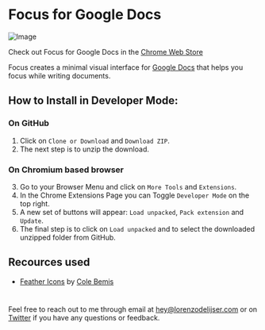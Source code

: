 # Focus for Google Docs

![Image](https://pbs.twimg.com/media/EQK9Y2RXsAIVHS2?format=jpg&name=4096x4096 "Focus for Google Docs Chrome Extension Example")

Check out Focus for Google Docs in the [Chrome Web Store](https://chrome.google.com/webstore/detail/focus-for-google-docs/ehogfddbkbeoadolmjppehadlpkbmfkn)

Focus creates a minimal visual interface for [Google Docs](https://docs.google.com) that helps you focus while writing documents.

## How to Install in Developer Mode:

### On GitHub

1. Click on `Clone or Download` and `Download ZIP`.
2. The next step is to unzip the download.

### On Chromium based browser

3. Go to your Browser Menu and click on `More Tools` and `Extensions`.
4. In the Chrome Extensions Page you can Toggle `Developer Mode` on the top right.
5. A new set of buttons will appear: `Load unpacked`, `Pack extension` and `Update`.
6. The final step is to click on `Load unpacked` and to select the downloaded unzipped folder from GitHub.

## Recources used

- [Feather Icons](https://github.com/feathericons) by [Cole Bemis](https://github.com/colebemis)

#

Feel free to reach out to me through email at [hey@lorenzodelijser.com](mailto:hey@lorenzodelijser.com) or on [Twitter](https://twitter.com/lorenzodelijser) if you have any questions or feedback.
